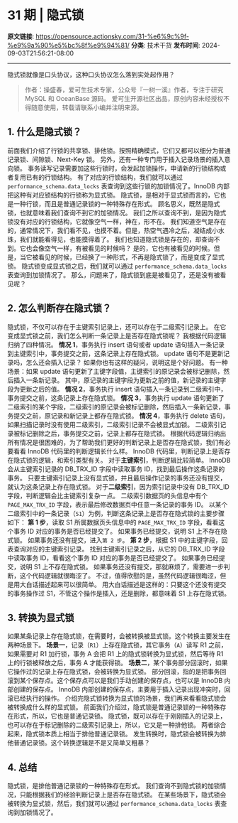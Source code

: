 # 31 期 | 隐式锁

**原文链接**: https://opensource.actionsky.com/31-%e6%9c%9f-%e9%9a%90%e5%bc%8f%e9%94%81/
**分类**: 技术干货
**发布时间**: 2024-09-03T21:56:21-08:00

---

隐式锁就像是口头协议，这种口头协议怎么落到实处起作用？
> 作者：操盛春，爱可生技术专家，公众号『一树一溪』作者，专注于研究 MySQL 和 OceanBase 源码。
爱可生开源社区出品，原创内容未经授权不得随意使用，转载请联系小编并注明来源。
## 1. 什么是隐式锁？
前面我们介绍了行锁的共享锁、排他锁。按照精确模式，它们又都可以细分为普通记录锁、间隙锁、Next-Key 锁。
另外，还有一种专门用于插入记录场景的插入意向锁。
事务读写记录需要加这些行锁时，会发起加锁操作，申请新的行锁结构或者复用已有的行锁结构。
有了对应的行锁结构，我们就可以通过 `performance_schema.data_locks` 表查询到这些行锁的加锁情况了。InnoDB 内部把这种有对应锁结构的行锁称为显式锁。
隐式锁，是相对于显式锁而言的，它也是一种行锁，而且是普通记录锁的一种特殊存在形式。
顾名思义，既然是隐式锁，也就意味着我们查询不到它的加锁情况。
我们之所以查询不到，是因为隐式锁没有对应的行锁结构，它就像空气一样，神在，形不在。
我们知道空气是存在的，通常情况下，我们看不见，也摸不着。但是，热空气遇冷之后，凝结成小水珠，我们就能看得见，也能摸得着了。
我们也知道隐式锁是存在的，却查询不到。它也会像空气一样，有被看见的时候吗？
是的，它也有被看见的时候。但是，当它被看见的时候，已经换了一种形式，不再是隐式锁了，而是变成了显式锁。
隐式锁变成显式锁之后，我们就可以通过 `performance_schema.data_locks` 表查询到加锁情况了。
那么，问题来了，隐式锁到底是被看见了，还是没有被看见呢？
## 2. 怎么判断存在隐式锁？
隐式锁，不仅可以存在于主键索引记录上，还可以存在于二级索引记录上。
在它变成显式锁之前，我们怎么判断一条记录上是否存在隐式锁呢？
我根据代码逻辑归纳了四种情况。
**情况 1**，事务执行 insert 语句或者 update 语句插入一条记录到主键索引中，事务提交之前，这条记录上存在隐式锁。
update 语句不是更新记录吗，怎么还会插入记录？
如果你也有这样的疑问，说明这是个好问题。
有一种场景：如果 update 语句更新了主键字段值，主键索引的原记录会被标记删除，然后插入一条新记录。
其中，原记录的主键字段为更新之前的值，新记录的主键字段为更新之后的值。
**情况 2**，事务执行 insert 语句插入一条记录到二级索引中，事务提交之前，这条记录上存在隐式锁。
**情况 3**，事务执行 update 语句更新了二级索引的某个字段，二级索引的原记录会被标记删除，然后插入一条新记录，事务提交之前，原记录和新记录上都存在隐式锁。
**情况 4**，事务执行 delete 语句，如果扫描记录时没有使用二级索引，二级索引记录不会被显式加锁。
二级索引记录被标记删除之后，事务提交之前，记录上都存在隐式锁。
根据代码逻辑归纳出所有情况是很困难的，为了帮助我们更好的判断记录上是否存在隐式锁，我们有必要看看 InnoDB 代码里的判断逻辑长什么样。
InnoDB 代码里，判断记录上是否存在隐式锁的逻辑，和索引类型有关。
对于**主键索引**，判断逻辑比较简单。
InnoDB 会从主键索引记录的 DB_TRX_ID 字段中读取事务 ID，找到最后操作这条记录的事务。
只要主键索引记录上没有显式锁，并且最后操作记录的事务还没有提交，就认为这条记录上存在隐式锁。
对于**二级索引**，因为索引记录中没有 DB_TRX_ID 字段，判断逻辑会比主键索引复杂一点。
二级索引数据页的头信息中有个 `PAGE_MAX_TRX_ID` 字段，表示最后修改数据页中任意一条记录的事务 ID。
以某个二级索引中的一条记录（`S1`）为例，判断这条记录上是否存在隐式锁的主要步骤如下：
**第 1 步**，读取 S1 所属数据页头信息中的 `PAGE_MAX_TRX_ID` 字段，看看这个事务 ID 对应的事务是否已经提交了。
如果事务已经提交，说明 S1 上不存在隐式锁。
如果事务还没有提交，进入`第 2 步`。
**第 2 步**，根据 S1 中的主键字段，回表查询对应的主键索引记录。
找到主键索引记录之后，从它的 DB_TRX_ID 字段中读取事务 ID，看看这个事务 ID 对应的事务是否已经提交了。
如果事务已经提交，说明 S1 上不存在隐式锁。
如果事务还没有提交，那就麻烦了，需要进一步判断，这个代码逻辑就很晦涩了。
不过，值得欣慰的是，虽然代码逻辑很晦涩，但是用大白话描述起来可以很简单。
用大白话描述是这样的：只要这个还没有提交的事务操作过 S1，不管这个操作是插入，还是删除，都意味着 S1 上存在隐式锁。
## 3. 转换为显式锁
如果某条记录上存在隐式锁，在需要时，会被转换被显式锁。这个转换主要发生在两种场景下。
**场景一**，记录（`R1`）上存在隐式锁，其它事务（`A`）读写 R1 之前，如果需要对 R1 加行锁，事务 A 会把 R1 上的隐式锁转换为显式锁，然后等待 R1 上的行锁被释放之后，事务 A 才能获得锁。
**场景二**，某个事务部分回滚时，如果它操作过的记录上存在隐式锁，会被转换为显式锁。
部分回滚，指的是把事务回滚到某个保存点。这个保存点可以是我们手动创建的保存点，也可以是 InnoDB 内部创建的保存点。
InnoDB 内部创建的保存点，主要用于插入记录出现冲突时，回滚已经执行的操作。
介绍完隐式锁转换为显式锁的场景，我们再来看看隐式锁会被转换成什么样的显式锁。
前面我们介绍过，隐式锁是普通记录锁的一种特殊存在形式，所以，它也是普通记录锁。
隐式锁，既可以存在于刚刚插入的记录上，也可以存在于标记删除的二级索引记录上，所以，它又是一种排他锁。
两者综合起来，隐式锁本质上相当于排他普通记录锁。
发生转换时，隐式锁会被转换为排他普通记录锁。这个转换逻辑是不是又简单又粗暴？
## 4. 总结
隐式锁，是排他普通记录锁的一种特殊存在形式。
我们查询不到隐式锁的加锁情况，只能根据我们的经验判断记录上是否存在隐式锁。
在某些场景下，隐式锁会被转换为显式锁，然后，我们就可以通过 `performance_schema.data_locks` 表查询到加锁情况了。